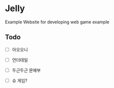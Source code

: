 # Jelly

Example Website for developing web game example

## Todo

- [ ] 아오오니
- [ ] 언더테일
- [ ] 두근두근 문예부
- [ ] 슈 게임? 

